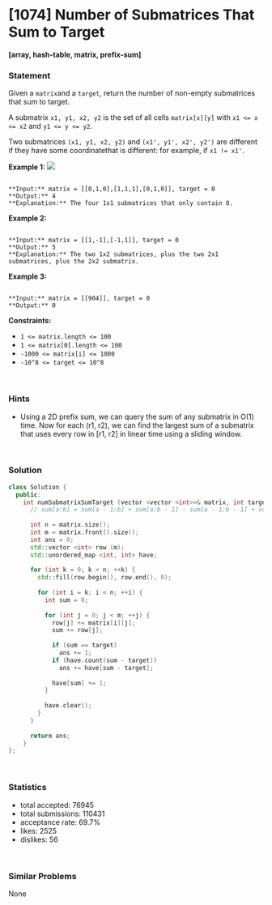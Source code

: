 # [1074] Number of Submatrices That Sum to Target

**[array, hash-table, matrix, prefix-sum]**

### Statement

Given a `matrix`and a `target`, return the number of non-empty submatrices that sum to target.

A submatrix `x1, y1, x2, y2` is the set of all cells `matrix[x][y]` with `x1 <= x <= x2` and `y1 <= y <= y2`.

Two submatrices `(x1, y1, x2, y2)` and `(x1', y1', x2', y2')` are different if they have some coordinatethat is different: for example, if `x1 != x1'`.


**Example 1:**
![](https://assets.leetcode.com/uploads/2020/09/02/mate1.jpg)

```

**Input:** matrix = [[0,1,0],[1,1,1],[0,1,0]], target = 0
**Output:** 4
**Explanation:** The four 1x1 submatrices that only contain 0.

```

**Example 2:**

```

**Input:** matrix = [[1,-1],[-1,1]], target = 0
**Output:** 5
**Explanation:** The two 1x2 submatrices, plus the two 2x1 submatrices, plus the 2x2 submatrix.

```

**Example 3:**

```

**Input:** matrix = [[904]], target = 0
**Output:** 0

```

**Constraints:**
* `1 <= matrix.length <= 100`
* `1 <= matrix[0].length <= 100`
* `-1000 <= matrix[i] <= 1000`
* `-10^8 <= target <= 10^8`


<br>

### Hints

- Using a 2D prefix sum, we can query the sum of any submatrix in O(1) time.
Now for each (r1, r2), we can find the largest sum of a submatrix that uses every row in [r1, r2] in linear time using a sliding window.

<br>

### Solution

```cpp
class Solution {
  public:
    int numSubmatrixSumTarget (vector <vector <int>>& matrix, int target) {
      // sum[a:b] = sum[a - 1:b] + sum[a:b - 1] - sum[a - 1:b - 1] + value[a:b]
      
      int n = matrix.size();
      int m = matrix.front().size();
      int ans = 0;
      std::vector <int> row (m);
      std::unordered_map <int, int> have;
      
      for (int k = 0; k < n; ++k) {
        std::fill(row.begin(), row.end(), 0);
        
        for (int i = k; i < n; ++i) {
          int sum = 0;
          
          for (int j = 0; j < m; ++j) {
            row[j] += matrix[i][j];
            sum += row[j];
            
            if (sum == target)
              ans += 1;
            if (have.count(sum - target))
              ans += have[sum - target];
            
            have[sum] += 1;
          }
          
          have.clear();
        }
      }
      
      return ans;
    }
};
```

<br>

### Statistics

- total accepted: 76945
- total submissions: 110431
- acceptance rate: 69.7%
- likes: 2525
- dislikes: 56

<br>

### Similar Problems

None
